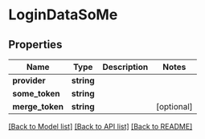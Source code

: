 # LoginDataSoMe

## Properties
Name | Type | Description | Notes
------------ | ------------- | ------------- | -------------
**provider** | **string** |  | 
**some_token** | **string** |  | 
**merge_token** | **string** |  | [optional] 

[[Back to Model list]](../README.md#documentation-for-models) [[Back to API list]](../README.md#documentation-for-api-endpoints) [[Back to README]](../README.md)


